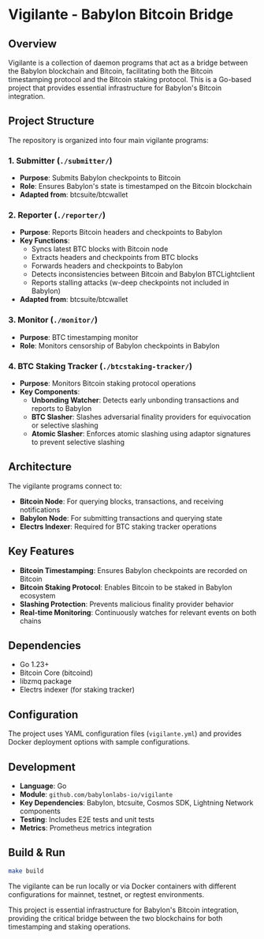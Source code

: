 # Vigilante - Babylon Bitcoin Bridge

## Overview

Vigilante is a collection of daemon programs that act as a bridge between the Babylon blockchain and Bitcoin, facilitating both the Bitcoin timestamping protocol and the Bitcoin staking protocol. This is a Go-based project that provides essential infrastructure for Babylon's Bitcoin integration.

## Project Structure

The repository is organized into four main vigilante programs:

### 1. **Submitter** (`./submitter/`)
- **Purpose**: Submits Babylon checkpoints to Bitcoin
- **Role**: Ensures Babylon's state is timestamped on the Bitcoin blockchain
- **Adapted from**: btcsuite/btcwallet

### 2. **Reporter** (`./reporter/`)
- **Purpose**: Reports Bitcoin headers and checkpoints to Babylon
- **Key Functions**:
  - Syncs latest BTC blocks with Bitcoin node
  - Extracts headers and checkpoints from BTC blocks
  - Forwards headers and checkpoints to Babylon
  - Detects inconsistencies between Bitcoin and Babylon BTCLightclient
  - Reports stalling attacks (w-deep checkpoints not included in Babylon)
- **Adapted from**: btcsuite/btcwallet

### 3. **Monitor** (`./monitor/`)
- **Purpose**: BTC timestamping monitor
- **Role**: Monitors censorship of Babylon checkpoints in Babylon

### 4. **BTC Staking Tracker** (`./btcstaking-tracker/`)
- **Purpose**: Monitors Bitcoin staking protocol operations
- **Key Components**:
  - **Unbonding Watcher**: Detects early unbonding transactions and reports to Babylon
  - **BTC Slasher**: Slashes adversarial finality providers for equivocation or selective slashing
  - **Atomic Slasher**: Enforces atomic slashing using adaptor signatures to prevent selective slashing

## Architecture

The vigilante programs connect to:
- **Bitcoin Node**: For querying blocks, transactions, and receiving notifications
- **Babylon Node**: For submitting transactions and querying state
- **Electrs Indexer**: Required for BTC staking tracker operations

## Key Features

- **Bitcoin Timestamping**: Ensures Babylon checkpoints are recorded on Bitcoin
- **Bitcoin Staking Protocol**: Enables Bitcoin to be staked in Babylon ecosystem
- **Slashing Protection**: Prevents malicious finality provider behavior
- **Real-time Monitoring**: Continuously watches for relevant events on both chains

## Dependencies

- Go 1.23+
- Bitcoin Core (bitcoind)
- libzmq package
- Electrs indexer (for staking tracker)

## Configuration

The project uses YAML configuration files (`vigilante.yml`) and provides Docker deployment options with sample configurations.

## Development

- **Language**: Go
- **Module**: `github.com/babylonlabs-io/vigilante`
- **Key Dependencies**: Babylon, btcsuite, Cosmos SDK, Lightning Network components
- **Testing**: Includes E2E tests and unit tests
- **Metrics**: Prometheus metrics integration

## Build & Run

```bash
make build
```

The vigilante can be run locally or via Docker containers with different configurations for mainnet, testnet, or regtest environments.

This project is essential infrastructure for Babylon's Bitcoin integration, providing the critical bridge between the two blockchains for both timestamping and staking operations.